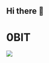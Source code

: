 ## Hi there 👋

<div class="center">
	<h1>0BIT</h1>
</div>
<img src="https://github.com/linaresdev/linaresdev/images/banner.png">

<!--
**linaresdev/linaresdev** is a ✨ _special_ ✨ repository because its `README.md` (this file) appears on your GitHub profile.

Here are some ideas to get you started:

- 🔭 I’m currently working on ...
- 🌱 I’m currently learning ...
- 👯 I’m looking to collaborate on ...
- 🤔 I’m looking for help with ...
- 💬 Ask me about ...
- 📫 How to reach me: ...
- 😄 Pronouns: ...
- ⚡ Fun fact: ...
-->
